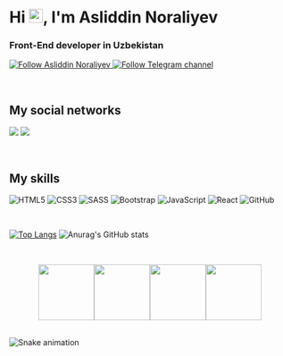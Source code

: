 <h1>Hi <img src="https://media.giphy.com/media/hvRJCLFzcasrR4ia7z/giphy.gif" width="25px">, I'm Asliddin Noraliyev</h1>

<h3>Front-End  developer in Uzbekistan  </h3>

<p>
    <a href="https://github.com/noraliyev17">
        <img alt="Follow Asliddin Noraliyev" src="https://img.shields.io/static/v1?label=Follow&message=noraliyev17&style=for-the-badge&color=4A90E2&labelColor=222222" />
    </a>
    <a href="https://t.me/noraliyev">
        <img alt="Follow Telegram channel" src="https://img.shields.io/static/v1?label=Follow&message=Telegram-Channel&style=for-the-badge&color=4A90E2&labelColor=222222" />
    </a>
</p>
    
<br>

    
##  My social networks

<a href="https://instagram.com/17.noraliyev"><img src="https://img.shields.io/badge/Instagram-%23E4405F.svg?style=for-the-badge&logo=Instagram&logoColor=white"/></a>
<a href="https://t.me/noraliyev"><img src="https://img.shields.io/badge/Telegram-2CA5E0?style=for-the-badge&logo=telegram&logoColor=white"/></a>


<br>

##  My skills
![HTML5](https://img.shields.io/badge/html5-%23E34F26.svg?style=for-the-badge&logo=html5&logoColor=white)
![CSS3](https://img.shields.io/badge/css3-%231572B6.svg?style=for-the-badge&logo=css3&logoColor=white) 
![SASS](https://img.shields.io/badge/SASS-hotpink.svg?style=for-the-badge&logo=SASS&logoColor=white)
![Bootstrap](https://img.shields.io/badge/bootstrap-%23563D7C.svg?style=for-the-badge&logo=bootstrap&logoColor=white)
![JavaScript](https://img.shields.io/badge/javascript-%23323330.svg?style=for-the-badge&logo=javascript&logoColor=%23F7DF1E)
![React](https://img.shields.io/badge/react-%2320232a.svg?style=for-the-badge&logo=react&logoColor=%2361DAFB)
![GitHub](https://img.shields.io/badge/github-%23121011.svg?style=for-the-badge&logo=github&logoColor=white)

<br>


[![Top Langs](https://github-readme-stats.vercel.app/api/top-langs/?username=noraliyev17&langs_count=8)](https://github.com/noraliyev17/github-readme-stats) 
![Anurag's GitHub stats](https://github-readme-stats.vercel.app/api?username=noraliyev17&show_icons=true&theme=dark)


<br>

<p align="center">
 <img src="https://media3.giphy.com/media/ln7z2eWriiQAllfVcn/200w.webp" width="100"><img src="https://i.giphy.com/media/eNAsjO55tPbgaor7ma/200w.webp" width="100"><img src="https://i.giphy.com/media/KzJkzjggfGN5Py6nkT/200.webp" width="100"><img src="https://i.giphy.com/media/IdyAQJVN2kVPNUrojM/200.webp" width="100"><br><br>
</p>

![Snake animation](https://github.com/noraliyev17/noraliyev17/blob/output/github-contribution-grid-snake.svg)
<br>

